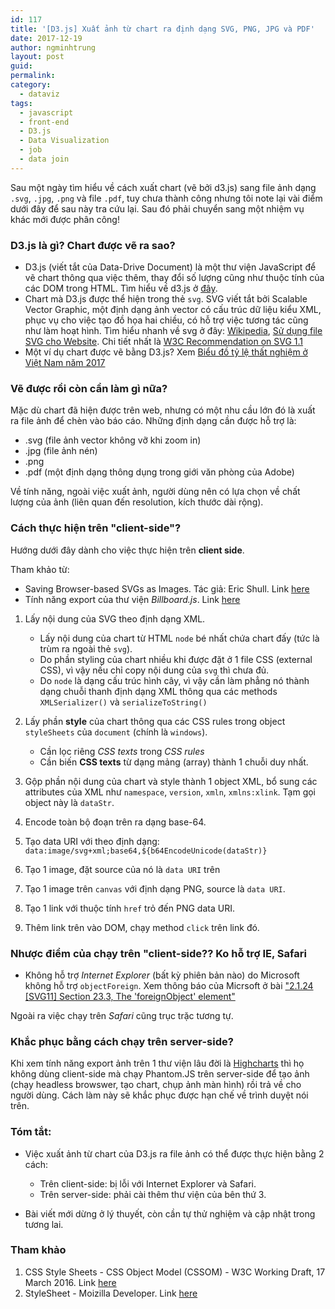 ```yaml
---
id: 117
title: '[D3.js] Xuất ảnh từ chart ra định dạng SVG, PNG, JPG và PDF'
date: 2017-12-19
author: ngminhtrung
layout: post
guid: 
permalink: 
category:
  - dataviz
tags:
  - javascript
  - front-end
  - D3.js
  - Data Visualization
  - job
  - data join
---
```


Sau một ngày tìm hiểu về cách xuất chart (vẽ bởi d3.js) sang file ảnh dạng `.svg`, `.jpg`, `.png` và file `.pdf`, tuy chưa thành công nhưng tôi note lại vài điểm dưới đây để sau này tra cứu lại. Sau đó phải chuyển sang một nhiệm vụ khác mới được phân công!

### D3.js là gì? Chart được vẽ ra sao?

- D3.js (viết tắt của Data-Drive Document) là một thư viện JavaScript để vẽ chart thông qua việc thêm, thay đổi số lượng cũng như thuộc tính của các DOM trong HTML. Tìm hiểu về d3.js ở [đây](https://d3js.org/).
- Chart mà D3.js được thể hiện trong thẻ `svg`. SVG viết tắt bởi Scalable Vector Graphic, một định dạng ảnh vector có cấu trúc dữ liệu kiểu XML, phục vụ cho việc tạo đồ họa hai chiều, có hỗ trợ việc tương tác cũng như làm hoạt hình. Tìm hiểu nhanh về svg ở đây: [Wikipedia](https://en.wikipedia.org/wiki/Scalable_Vector_Graphics), [Sử dụng file SVG cho Website](https://kipalog.com/posts/Su-dung-file-SVG-cho-website). Chi tiết nhất là [W3C Recommendation on SVG 1.1](https://www.w3.org/TR/SVG/)
- Một ví dụ chart được vẽ bằng D3.js? Xem [Biểu đồ tỷ lệ thất nghiệm ở Việt Nam năm 2017](https://ngminhtrung.github.io/projects/learning/d3/vietnam/vn-unemployment-2016/)

### Vẽ được rồi còn cần làm gì nữa?

Mặc dù chart đã hiện được trên web, nhưng có một nhu cầu lớn đó là xuất ra file ảnh để chèn vào báo cáo. Những định dạng cần được hỗ trợ là:
- .svg (file ảnh vector không vỡ khi zoom in)
- .jpg (file ảnh nén)
- .png
- .pdf (một định dạng thông dụng trong giới văn phòng của Adobe)

Về tính năng, ngoài việc xuất ảnh, người dùng nên có lựa chọn về chất lượng của ảnh (liên quan đến resolution, kích thước dài rộng).

### Cách thực hiện trên "client-side"?

Hướng dưới đây dành cho việc thực hiện trên **client side**.

Tham khảo từ:
-   Saving Browser-based SVGs as Images. Tác giả: Eric Shull. Link [here](https://spin.atomicobject.com/2014/01/21/convert-svg-to-png/)
- Tính năng export của thư viện *Billboard.js*. Link [here](https://naver.github.io/billboard.js/)

1. Lấy nội dung của SVG theo định dạng XML.
    - Lấy nội dung của chart từ HTML `node` bé nhất chứa chart đấy (tức là trùm ra ngoài thẻ `svg`). 
    - Do phần styling của chart nhiều khi được đặt ở 1 file CSS (external CSS), vì vậy nếu chỉ copy nội dung của `svg` thì chưa đủ.
    - Do `node` là dạng cấu trúc hình cây, vì vậy cần làm phẳng nó thành dạng chuỗi thanh định dạng XML thông qua các methods `XMLSerializer()` và `serializeToString()`
2. Lấy phần **style** của chart thông qua các CSS rules trong object `styleSheets` của `document` (chính là `windows`).
    - Cần lọc riêng *CSS texts* trong *CSS rules*
    - Cần biến **CSS texts** từ dạng mảng (array) thành 1 chuỗi duy nhất.
    
3. Gộp phần nội dung của chart và style thành 1 object XML, bổ sung các attributes của XML như `namespace`, `version`, `xmln`, `xmlns:xlink`. Tạm gọi object này là `dataStr`.

4. Encode toàn bộ đoạn trên ra dạng base-64. 

5. Tạo data URI với theo định dạng: `data:image/svg+xml;base64,${b64EncodeUnicode(dataStr)}`

6. Tạo 1 image, đặt source của nó là `data URI` trên

7. Tạo 1 image trên `canvas` với định dạng PNG, source là `data URI`.

8. Tạo 1 link với thuộc tính `href` trỏ đến PNG data URI.

8. Thêm link trên vào DOM, chạy method `click` trên link đó.

### Nhược điểm của chạy trên "client-side?? Ko hỗ trợ IE, Safari 

- Không hỗ trợ *Internet Explorer* (bất kỳ phiên bản nào) do Microsoft không hỗ trợ `objectForeign`. Xem thông báo của Micrsoft ở bài ["2.1.24 [SVG11] Section 23.3, The 'foreignObject' element"](https://msdn.microsoft.com/en-us/library/hh834675(v=vs.85).aspx)

Ngoài ra việc chạy trên *Safari* cũng trục trặc tương tự. 

### Khắc phục bằng cách chạy trên server-side?

Khi xem tính năng export ảnh trên 1 thư viện lâu đời là [Highcharts](https://www.highcharts.com/) thì họ không dùng client-side mà chạy Phantom.JS trên server-side để tạo ảnh (chạy headless browswer, tạo chart, chụp ảnh màn hình) rồi trả về cho người dùng. Cách làm này sẽ khắc phục được hạn chế về trình duyệt nói trên. 

### Tóm tắt:

- Việc xuất ảnh từ chart của D3.js ra file ảnh có thể được thực hiện bằng 2 cách:
    - Trên client-side: bị lỗi với Internet Explorer và Safari.
    - Trên server-side: phải cài thêm thư viện của bên thứ 3. 

- Bài viết mới dừng ở lý thuyết, còn cần tự thử nghiệm và cập nhật trong tương lai.

### Tham khảo

1. CSS Style Sheets - CSS Object Model (CSSOM) - W3C Working Draft, 17 March 2016. Link [here](https://www.w3.org/TR/cssom-1/#css-style-sheets)
2. StyleSheet - Moizilla Developer. Link [here](https://developer.mozilla.org/en-US/docs/Web/API/StyleSheet)
